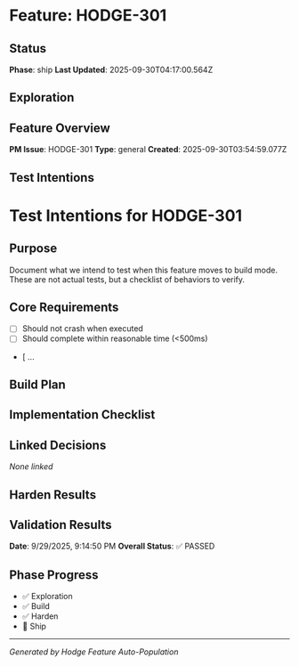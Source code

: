 # Feature: HODGE-301

## Status
**Phase**: ship
**Last Updated**: 2025-09-30T04:17:00.564Z

## Exploration
## Feature Overview
**PM Issue**: HODGE-301
**Type**: general
**Created**: 2025-09-30T03:54:59.077Z


## Test Intentions
# Test Intentions for HODGE-301

## Purpose
Document what we intend to test when this feature moves to build mode.
These are not actual tests, but a checklist of behaviors to verify.

## Core Requirements
- [ ] Should not crash when executed
- [ ] Should complete within reasonable time (<500ms)
- [ ...

## Build Plan
## Implementation Checklist


## Linked Decisions
_None linked_

## Harden Results
## Validation Results
**Date**: 9/29/2025, 9:14:50 PM
**Overall Status**: ✅ PASSED




## Phase Progress
- ✅ Exploration
- ✅ Build
- ✅ Harden
- 🔄 Ship

---
_Generated by Hodge Feature Auto-Population_
